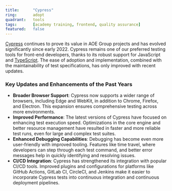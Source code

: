 ```yaml
---
title:      "Cypress"
ring:       adopt
quadrant:   tools
tags:       [academy training, frontend, quality assurance]
featured:   false
---
```


[Cypress](https://www.cypress.io/) continues to prove its value in AOE Group projects and has evolved significantly since early 2022. Cypress remains one of our preferred testing tools for front-end developers, thanks to its robust support for JavaScript and [TypeScript](/languages-and-frameworks/typescript/). The ease of adoption and implementation, combined with the maintainability of test specifications, has only improved with recent updates.

### Key Updates and Enhancements of the Past Years

- **Broader Browser Support**: Cypress now supports a wider range of browsers, including Edge and WebKit, in addition to Chrome, Firefox, and Electron. This expansion ensures comprehensive testing across more environments.
- **Improved Performance**: The latest versions of Cypress have focused on enhancing test execution speed. Optimizations in the core engine and better resource management have resulted in faster and more reliable test runs, even for large and complex test suites.
- **Enhanced Debugging Capabilities**: Debugging has become even more user-friendly with improved tooling. Features like time travel, where developers can step through each test command, and better error messages help in quickly identifying and resolving issues.
- **CI/CD Integration**: Cypress has strengthened its integration with popular CI/CD tools. Improved plugins and configurations for platforms like GitHub Actions, GitLab CI, CircleCI, and Jenkins make it easier to incorporate Cypress tests into continuous integration and continuous deployment pipelines.
